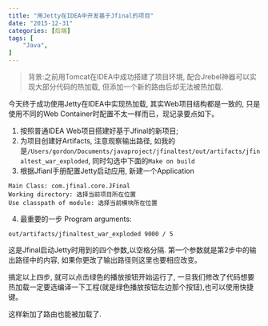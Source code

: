 ```yaml
---
title: "用Jetty在IDEA中开发基于Jfinal的项目"
date: "2015-12-31"
categories: [后端]
tags: [
    "Java",
]
---
```


> 背景:之前用Tomcat在IDEA中成功搭建了项目环境, 配合Jrebel神器可以实现大部分代码的热加载, 但添加一个新的路由后却无法被热加载.

今天终于成功使用Jetty在IDEA中实现热加载, 其实Web项目结构都是一致的, 只是使用不同的Web Container时配置不太一样而已，现记录要点如下。


1. 按照普通IDEA Web项目搭建好基于Jfinal的新项目;
2. 为项目创建好Artifacts, 注意观察输出路径, 如我的是`/Users/gordon/Documents/javaproject/jfinaltest/out/artifacts/jfinaltest_war_exploded`, 同时勾选中下面的`Make on build`
3. 根据Jfianl手册配置Jetty启动应用, 新建一个Application
```shell
Main Class: com.jfinal.core.JFinal
Working directory: 选择当前项目所在位置
Use classpath of module: 选择当前模块所在位置
```   

4. 最重要的一步
Program arguments: 
```shell
out/artifacts/jfinaltest_war_exploded 9000 / 5
```
这是Jfinal启动Jetty时用到的四个参数,以空格分隔. 第一个参数就是第2步中的输出路径中的内容, 如果你更改了输出路径则这里也要相应改变。

搞定以上四步, 就可以点击绿色的播放按钮开始运行了, 一旦我们修改了代码想要热加载一定要选编译一下工程(就是绿色播放按钮左边那个按钮),也可以使用快捷键。

这样新加了路由也能被加载了.
